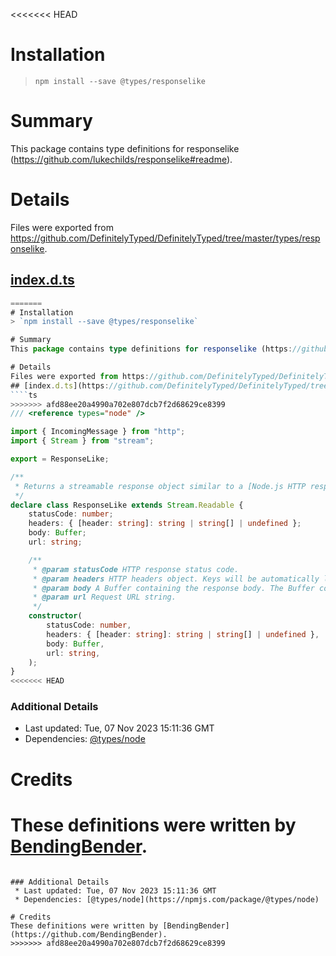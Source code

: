 <<<<<<< HEAD
# Installation
> `npm install --save @types/responselike`

# Summary
This package contains type definitions for responselike (https://github.com/lukechilds/responselike#readme).

# Details
Files were exported from https://github.com/DefinitelyTyped/DefinitelyTyped/tree/master/types/responselike.
## [index.d.ts](https://github.com/DefinitelyTyped/DefinitelyTyped/tree/master/types/responselike/index.d.ts)
````ts
=======
# Installation
> `npm install --save @types/responselike`

# Summary
This package contains type definitions for responselike (https://github.com/lukechilds/responselike#readme).

# Details
Files were exported from https://github.com/DefinitelyTyped/DefinitelyTyped/tree/master/types/responselike.
## [index.d.ts](https://github.com/DefinitelyTyped/DefinitelyTyped/tree/master/types/responselike/index.d.ts)
````ts
>>>>>>> afd88ee20a4990a702e807dcb7f2d68629ce8399
/// <reference types="node" />

import { IncomingMessage } from "http";
import { Stream } from "stream";

export = ResponseLike;

/**
 * Returns a streamable response object similar to a [Node.js HTTP response stream](https://nodejs.org/api/http.html#http_class_http_incomingmessage).
 */
declare class ResponseLike extends Stream.Readable {
    statusCode: number;
    headers: { [header: string]: string | string[] | undefined };
    body: Buffer;
    url: string;

    /**
     * @param statusCode HTTP response status code.
     * @param headers HTTP headers object. Keys will be automatically lowercased.
     * @param body A Buffer containing the response body. The Buffer contents will be streamable but is also exposed directly as `response.body`.
     * @param url Request URL string.
     */
    constructor(
        statusCode: number,
        headers: { [header: string]: string | string[] | undefined },
        body: Buffer,
        url: string,
    );
}
<<<<<<< HEAD

````

### Additional Details
 * Last updated: Tue, 07 Nov 2023 15:11:36 GMT
 * Dependencies: [@types/node](https://npmjs.com/package/@types/node)

# Credits
These definitions were written by [BendingBender](https://github.com/BendingBender).
=======

````

### Additional Details
 * Last updated: Tue, 07 Nov 2023 15:11:36 GMT
 * Dependencies: [@types/node](https://npmjs.com/package/@types/node)

# Credits
These definitions were written by [BendingBender](https://github.com/BendingBender).
>>>>>>> afd88ee20a4990a702e807dcb7f2d68629ce8399
